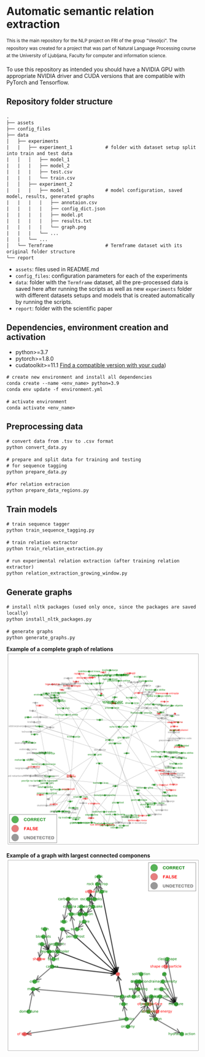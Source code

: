 # Automatic semantic relation extraction
<sup>This is the main repository for the NLP project on FRI of the group "Vesoljci". The repository was created for a project that was part of Natural Language Processing course at the University of Ljubljana, Faculty for computer and information science.</sub>

To use this repository as intended you should have a NVIDIA GPU with appropriate NVIDIA driver and CUDA versions that are compatible with PyTorch and Tensorflow.

## Repository folder structure
    .
    ├── assets                      
    ├── config_files                
    ├── data                        
    │   ├── experiments             
    |   |   ├── experiment_1            # folder with dataset setup split into train and test data
    |   │   │   ├── model_1         
    |   |   |   ├── model_2
    |   |   |   ├── test.csv
    |   |   |   └── train.csv
    │   │   ├── experiment_2               
    |   |   |   ├── model_1             # model configuration, saved model, results, generated graphs
    |   |   |   |   ├── annotaion.csv
    |   |   |   |   ├── config_dict.json
    |   |   |   |   ├── model.pt
    |   |   |   |   ├── results.txt              
    |   |   |   |   └── graph.png
    |   |   |   └── ...
    |   |   └── ... 
    │   └── Termframe                   # Termframe dataset with its original folder structure
    └── report                          

- `assets`: files used in README.md
- `config_files`: configuration parameters for each of the experiments
- `data`: folder with the `Termframe` dataset, all the pre-processed data is saved here after running the
          scripts as well as new `experiments` folder with different datasets setups and models that is created automatically by running the scripts.
- `report`: folder with the scientific paper

## Dependencies, environment creation and activation

 - python>=3.7
 - pytorch>=1.8.0
 - cudatoolkit>=11.1
 [Find a compatible version with your cuda](https://pytorch.org/get-started/previous-versions/))

```
# create new environment and install all dependencies
conda create --name <env_name> python=3.9
conda env update -f environment.yml

# activate environment
conda activate <env_name>
```

## Preprocessing data
```
# convert data from .tsv to .csv format
python convert_data.py

# prepare and split data for training and testing
# for sequence tagging
python prepare_data.py

#for relation extracion
python prepare_data_regions.py
```

## Train models
```
# train sequence tagger
python train_sequence_tagging.py

# train relation extractor
python train_relation_extraction.py

# run experimental relation extraction (after training relation extractor)
python relation_extraction_growing_window.py
```

## Generate graphs
```
# install nltk packages (used only once, since the packages are saved locally)
python install_nltk_packages.py

# generate graphs
python generate_graphs.py
```

**Example of a complete graph of relations**
![Image of a generated graph](/assets/graph_slo.png)

**Example of a graph with largest connected componens**
![Image of a generated graph](/assets/max_wcc_graph_en.png)